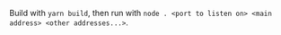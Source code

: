 Build with `yarn build`, then run with `node . <port to listen on> <main address> <other addresses...>`.